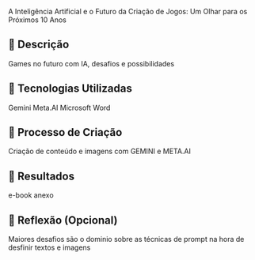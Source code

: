 A Inteligência Artificial e o Futuro da Criação de Jogos: Um Olhar para os Próximos 10 Anos


## 📒 Descrição
Games no futuro com IA, desafios e possibilidades

## 🤖 Tecnologias Utilizadas
Gemini
Meta.AI
Microsoft Word

## 🧐 Processo de Criação
Criação de conteúdo e imagens com GEMINI e META.AI

## 🚀 Resultados
e-book anexo

## 💭 Reflexão (Opcional)
Maiores desafios são o dominio sobre as técnicas de prompt na hora de desfinir textos e imagens
